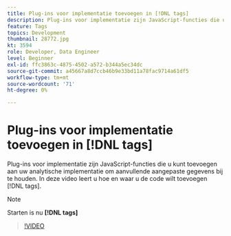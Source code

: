 ```yaml
---
title: Plug-ins voor implementatie toevoegen in [!DNL tags]
description: Plug-ins voor implementatie zijn JavaScript-functies die u kunt toevoegen aan uw analytische implementatie om aanvullende aangepaste gegevens bij te houden. In deze video leert u hoe en waar u de code wilt toevoegen [!DNL tags].
feature: Tags
topics: Development
thumbnail: 28772.jpg
kt: 3594
role: Developer, Data Engineer
level: Beginner
exl-id: ffc3863c-4875-4502-a572-b344a5ec34dc
source-git-commit: a45667a8d7ccb46b9e33bd11a78fac9714a61df5
workflow-type: tm+mt
source-wordcount: '71'
ht-degree: 0%

---
```


# Plug-ins voor implementatie toevoegen in [!DNL tags]

Plug-ins voor implementatie zijn JavaScript-functies die u kunt toevoegen aan uw analytische implementatie om aanvullende aangepaste gegevens bij te houden. In deze video leert u hoe en waar u de code wilt toevoegen [!DNL tags].

>[!NOTE]
>
> Starten is nu **[!DNL tags]**

>[!VIDEO](https://video.tv.adobe.com/v/28772/?quality=12&learn=on)
